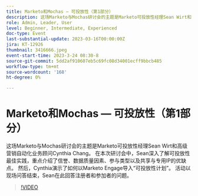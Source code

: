 ```yaml
---
title: Marketo和Mochas — 可投放性（第1部分）
description: 这场Marketo与Mochas研讨会的主题是Marketo可投放性经理Sean Wirt和高级营销自动化业务顾问Cynthia Chang。 在本次研讨会中，Sean深入了解可投放性最佳实践，重点介绍了信誉、数据质量因素、参与类型以及共享与专用IP的优缺点。 然后，Cynthia演示了如何以Marketo Engage导入“可投放性计划”。 活动以现场问答结束，Sean在此回答注册者和参加者的问题。
role: Admin, Leader, User
level: Beginner, Intermediate, Experienced
doc-type: Event
last-substantial-update: 2023-03-16T00:00:00Z
jira: KT-12926
thumbnail: 3416666.jpeg
event-start-time: 2023-3-24 08:30-8
source-git-commit: 5dd2af910607eb5c69fc08d34001ecff9bbcb485
workflow-type: tm+mt
source-wordcount: '168'
ht-degree: 0%

---
```


# Marketo和Mochas — 可投放性（第1部分）

这场Marketo与Mochas研讨会的主题是Marketo可投放性经理Sean Wirt和高级营销自动化业务顾问Cynthia Chang。 在本次研讨会中，Sean深入了解可投放性最佳实践，重点介绍了信誉、数据质量因素、参与类型以及共享与专用IP的优缺点。 然后，Cynthia演示了如何以Marketo Engage导入“可投放性计划”。 活动以现场问答结束，Sean在此回答注册者和参加者的问题。

>[!VIDEO](https://video.tv.adobe.com/v/3416666/?quality=12&learn=on)

